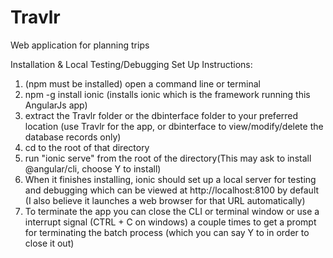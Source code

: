 # Travlr
Web application for planning trips

Installation & Local Testing/Debugging Set Up Instructions:
1. (npm must be installed) open a command line or terminal
2. npm -g install ionic (installs ionic which is the framework running this AngularJs app)
3. extract the Travlr folder or the dbinterface folder to your preferred location (use Travlr for the app, or dbinterface to view/modify/delete the database records only)
4. cd to the root of that directory
5. run "ionic serve" from the root of the directory(This may ask to install @angular/cli, choose Y to install)
6. When it finishes installing, ionic should set up a local server for testing and debugging which can be viewed at http://localhost:8100 by default (I also believe it launches a web browser for that URL automatically)
7. To terminate the app you can close the CLI or terminal window or use a interrupt signal (CTRL + C on windows) a couple times to get a prompt for terminating the batch process (which you can say Y to in order to close it out)
